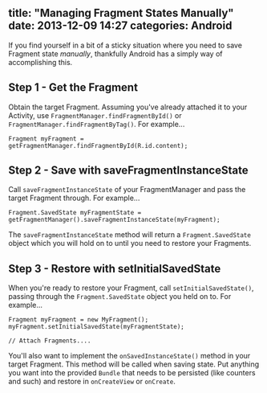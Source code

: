 title: "Managing Fragment States Manually"
date: 2013-12-09 14:27
categories: Android
---
If you find yourself in a bit of a sticky situation where you need to save Fragment state *manually*, thankfully Android has a simply way of accomplishing this.

## Step 1 - Get the Fragment

Obtain the target Fragment. Assuming you've already attached it to your Activity, use `FragmentManager.findFragmentById()` or `FragmentManager.findFragmentByTag()`. For example...

    Fragment myFragment = getFragmentManager.findFragmentById(R.id.content);

## Step 2 - Save with saveFragmentInstanceState

Call `saveFragmentInstanceState` of your FragmentManager and pass the target Fragment through. For example...

    Fragment.SavedState myFragmentState = getFragmentManager().saveFragmentInstanceState(myFragment);

The `saveFragmentInstanceState` method will return a `Fragment.SavedState` object which you will hold on to until you need to restore your Fragments.

## Step 3 - Restore with setInitialSavedState

When you're ready to restore your Fragment, call `setInitialSavedState()`, passing through the `Fragment.SavedState` object you held on to. For example...

    Fragment myFragment = new MyFragment();
    myFragment.setInitialSavedState(myFragmentState);

    // Attach Fragments....

You'll also want to implement the `onSavedInstanceState()` method in your target Fragment. This method will be called when saving state. Put anything you want into the provided `Bundle` that needs to be persisted (like counters and such) and restore in `onCreateView` or `onCreate`.
